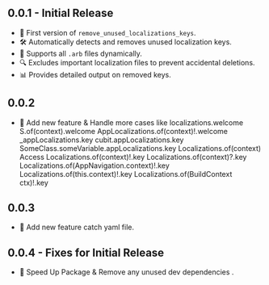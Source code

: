 ## 0.0.1 - Initial Release
- 🎉 First version of `remove_unused_localizations_keys`.
- 🛠 Automatically detects and removes unused localization keys.
- 🚀 Supports all `.arb` files dynamically.
- 🔍 Excludes important localization files to prevent accidental deletions.
- 📊 Provides detailed output on removed keys.

## 0.0.2 
- 🎉 Add new feature & Handle more cases like
  localizations.welcome
  S.of(context).welcome
  AppLocalizations.of(context)!.welcome
  _appLocalizations.key
  cubit.appLocalizations.key
  SomeClass.someVariable.appLocalizations.key
  Localizations.of(context) Access
  Localizations.of(context)!.key
  Localizations.of(context)?.key
  Localizations.of(AppNavigation.context)!.key
  Localizations.of(this.context)!.key
  Localizations.of(BuildContext ctx)!.key

## 0.0.3 
- 🎉 Add new feature catch yaml file.


## 0.0.4 - Fixes for Initial Release
- 🎉 Speed Up Package & Remove any unused dev dependencies .